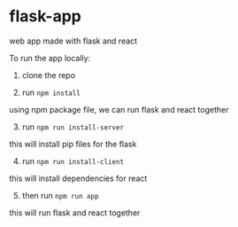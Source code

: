 # flask-app
web app made with flask and react

To run the app locally:

1. clone the repo

2. run <code>npm install</code>

using npm package file, we can run flask and react together

3. run <code>npm run install-server</code>

this will install pip files for the flask 

4. run <code>npm run install-client</code>

this will install dependencies for react 

5. then run <code>npm run app</code>

this will run flask and react together 
